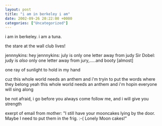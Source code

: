 ```yaml
---
layout: post
title: "i am in berkeley i am"
date: 2002-09-26 20:22:00 +0000
categories: ["Uncategorized"]
---
```


i am in berkeley. i am a tuna.

the stare at the wall club lives!

jennnykins: hey
jennnykins: july is only one letter away from judy
Sir Dobel: judy is *also* only one letter away from jury,.....and booty [almost]

one ray of sunlight to hold in my hand

cuz this whole world needs an anthem
and i'm tryin to put the words where they belong
yeah this whole world needs an anthem
and i'm hopin everyone will sing along

be not afraid, i go before you always
come follow me, and i will give you strength

exerpt of email from mother: "I still have your mooncakes lying by the door. Maybe I need to put them in the frig. :-( Lonely Moon cakes!"